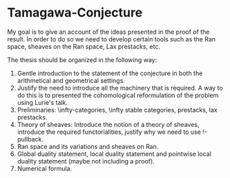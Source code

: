 # Tamagawa-Conjecture
My goal is to give an account of the ideas presented in the proof of the result. In order to do so we need to develop certain tools such as the Ran space, sheaves on the Ran space, Lax prestacks, etc.

The thesis should be organized in the following way:
1. Gentle introduction to the statement of the conjecture in both the arithmetical and geometrical settings.
2. Justify the need to introduce all the machinery that is required. A way to do this is to presented the cohomological reformulation of the problem using Lurie's talk.
3. Preliminaries: \infty-categories, \infty stable categories, prestacks, lax prestacks.
4. Theory of sheaves: Introduce the notion of a theory of sheaves, introduce the required functorialities, justify why we need to use !-pullback.
5. Ran space and its variations and sheaves on Ran.
6. Global duality statement, local duality statement and pointwise local duality statement (maybe not including a proof).
7. Numerical formula.
